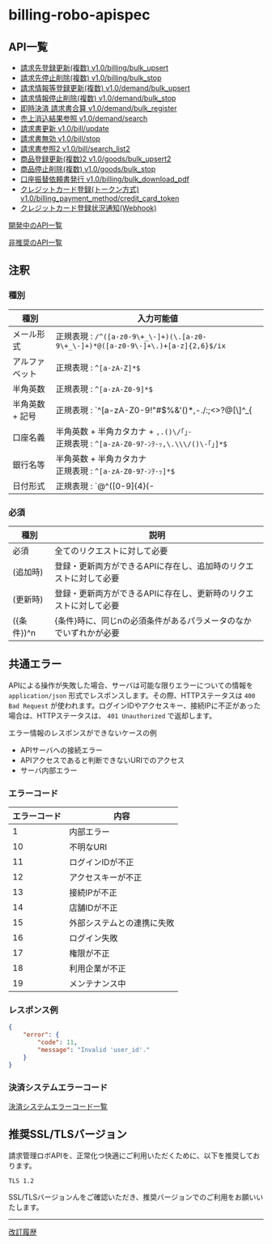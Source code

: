 # billing-robo-apispec

## API一覧

- [請求先登録更新(複数) v1.0/billing/bulk_upsert](/public/billing/bulk_upsert.md)
- [請求先停止削除(複数) v1.0/billing/bulk_stop](/public/billing/bulk_stop.md)
- [請求情報等登録更新(複数) v1.0/demand/bulk_upsert](/public/demand/bulk_upsert.md)
- [請求情報停止削除(複数) v1.0/demand/bulk_stop](/public/demand/bulk_stop.md)
- [即時決済 請求書合算 v1.0/demand/bulk_register](/public/demand/bulk_register.md)
- [売上消込結果参照 v1.0/demand/search](/public/demand/search.md)
- [請求書更新 v1.0/bill/update](/public/bill/update.md)
- [請求書無効 v1.0/bill/stop](/public/bill/stop.md)
- [請求書参照2 v1.0/bill/search_list2](/public/bill/search_list2.md)
- [商品登録更新(複数)2 v1.0/goods/bulk_upsert2](/public/goods/bulk_upsert2.md)
- [商品停止削除(複数) v1.0/goods/bulk_stop](/public/goods/bulk_stop.md)
- [口座振替依頼書発行 v1.0/billing/bulk_download_pdf](/public/billing/bulk_download_pdf.md)
- [クレジットカード登録(トークン方式) v1.0/billing_payment_method/credit_card_token](/public/billing_payment_method/credit_card_token.md)
- [クレジットカード登録状況通知(Webhook)](public/webhook/webhook_credit_status.md)

[開発中のAPI一覧](/dev/index.md)

[非推奨のAPI一覧](/deprecated/index.md)

## 注釈

### 種別

| 種別            | 入力可能値                                                                                |
| --------------- | ----------------------------------------------------------------------------------------- |
| メール形式      | 正規表現 : `/^([a-z0-9\+_\-]+)(\.[a-z0-9\+_\-]+)*@([a-z0-9\-]+\.)+[a-z]{2,6}$/ix`         |
| アルファベット  | 正規表現 : `^[a-zA-Z]*$`                                                                  |
| 半角英数        | 正規表現 : `^[a-zA-Z0-9]*$`                                                               |
| 半角英数 + 記号 | 正規表現 : `^[a-zA-Z0-9!"#$%&'()*,\-.\/:;<>?@\[\\\]\^_{|}~]*$`                            |
| 口座名義        | 半角英数 + 半角カタカナ + `,.()\/｢｣-` <br> 正規表現 : `^[a-zA-Z0-9ｱ-ﾝｦ-ｯ,\.\\\/()\-｢｣]*$` |
| 銀行名等        | 半角英数 + 半角カタカナ <br> 正規表現 : `^[a-zA-Z0-9ｱ-ﾝｦ-ｯ]*$`                            |
| 日付形式        | 正規表現 : `@^([0-9]{4}(-|/)(0?[1-9]|1[012])(-|/)(0?[1-9]|[12][0-9]|3[01]))$@`            |

### 必須

| 種別       | 説明                                                              |
| ---------- | ----------------------------------------------------------------- |
| 必須       | 全てのリクエストに対して必要                                      |
| (追加時)   | 登録・更新両方ができるAPIに存在し、追加時のリクエストに対して必要 |
| (更新時)   | 登録・更新両方ができるAPIに存在し、更新時のリクエストに対して必要 |
| ({条件})^n | {条件}時に、同じnの必須条件があるパラメータのなかでいずれかが必要 |


## 共通エラー
APIによる操作が失敗した場合、サーバは可能な限りエラーについての情報を `application/json` 形式でレスポンスします。その際、HTTPステータスは `400 Bad Request` が使われます。ログインIDやアクセスキー、接続IPに不正があった場合は、HTTPステータスは、 `401 Unauthorized` で返却します。

エラー情報のレスポンスができないケースの例
- APIサーバへの接続エラー
- APIアクセスであると判断できないURIでのアクセス
- サーバ内部エラー

### エラーコード

| エラーコード | 内容                       |
| ------------ | -------------------------- |
| 1            | 内部エラー                 |
| 10           | 不明なURI                  |
| 11           | ログインIDが不正           |
| 12           | アクセスキーが不正         |
| 13           | 接続IPが不正               |
| 14           | 店舗IDが不正               |
| 15           | 外部システムとの連携に失敗 |
| 16           | ログイン失敗               |
| 17           | 権限が不正                 |
| 18           | 利用企業が不正             |
| 19           | メンテナンス中             |

### レスポンス例

```json
{
    "error": {
        "code": 11,
        "message": "Invalid 'user_id'."
    }
}
```

### 決済システムエラーコード

[決済システムエラーコード一覧](./payment_ec.md)

## 推奨SSL/TLSバージョン

請求管理ロボAPIを、正常化つ快適にご利用いただくために、以下を推奨しております。

`TLS 1.2`

SSL/TLSバージョンんをご確認いただき、推奨バージョンでのご利用をお願いいたします。

---

[改訂履歴](https://github.com/ROBOTPAYMENT/billing-robo-apispec/releases)